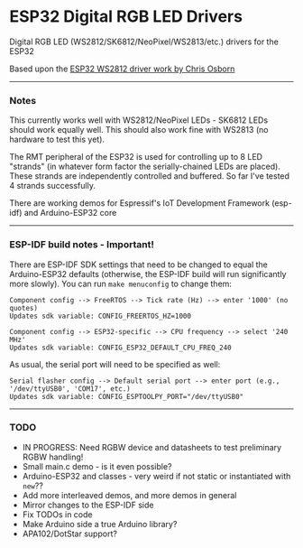 # ESP32 Digital RGB LED Drivers

Digital RGB LED (WS2812/SK6812/NeoPixel/WS2813/etc.) drivers for the ESP32

Based upon the [ESP32 WS2812 driver work by Chris Osborn](https://github.com/FozzTexx/ws2812-demo)

<hr>

### Notes

This currently works well with WS2812/NeoPixel LEDs - SK6812 LEDs should work equally well. This should also work fine with WS2813 (no hardware to test this yet).

The RMT peripheral of the ESP32 is used for controlling up to 8 LED "strands" (in whatever form factor the serially-chained LEDs are placed). These strands are independently controlled and buffered. So far I've tested 4 strands successfully.

There are working demos for Espressif's IoT Development Framework (esp-idf) and Arduino-ESP32 core

<hr>

### ESP-IDF build notes - Important!

There are ESP-IDF SDK settings that need to be changed to equal the Arduino-ESP32 defaults (otherwise, the ESP-IDF build will run significantly more slowly). You can run `make menuconfig` to change them:

    Component config --> FreeRTOS --> Tick rate (Hz) --> enter '1000' (no quotes)
    Updates sdk variable: CONFIG_FREERTOS_HZ=1000

    Component config --> ESP32-specific --> CPU frequency --> select '240 MHz'
    Updates sdk variable: CONFIG_ESP32_DEFAULT_CPU_FREQ_240

As usual, the serial port will need to be specified as well:

    Serial flasher config --> Default serial port --> enter port (e.g., '/dev/ttyUSB0', 'COM17', etc.)
    Updates sdk variable: CONFIG_ESPTOOLPY_PORT="/dev/ttyUSB0"

<hr>

### TODO

  - IN PROGRESS: Need RGBW device and datasheets to test preliminary RGBW handling!
  - Small main.c demo - is it even possible?
  - Arduino-ESP32 and classes - very weird if not static or instantiated with `new`??
  - Add more interleaved demos, and more demos in general
  - Mirror changes to the ESP-IDF side
  - Fix TODOs in code
  - Make Arduino side a true Arduino library?
  - APA102/DotStar support?
